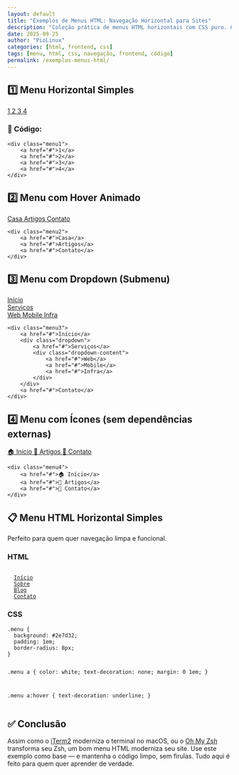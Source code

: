 ```yaml
---
layout: default
title: "Exemplos de Menus HTML: Navegação Horizontal para Sites"
description: "Coleção prática de menus HTML horizontais com CSS puro. Copie, cole e use em seus projetos web — sem frameworks, só código limpo."
date: 2025-09-25
author: "PioLinux"
categories: [html, frontend, css]
tags: [menu, html, css, navegação, frontend, código]
permalink: /exemplos-menus-html/
---
```


<section>
    <h2>
     1️⃣ Menu Horizontal Simples
    </h2>
    <div class="menu1">
     <a href="#">
      1
     </a>
     <a href="#">
      2
     </a>
     <a href="#">
      3
     </a>
     <a href="#">
      4
     </a>
    </div>
    <h3>
     🧾 Código:
    </h3>
    <pre><code>&lt;div class="menu1"&gt;
    &lt;a href="#"&gt;1&lt;/a&gt;
    &lt;a href="#"&gt;2&lt;/a&gt;
    &lt;a href="#"&gt;3&lt;/a&gt;
    &lt;a href="#"&gt;4&lt;/a&gt;
&lt;/div&gt;</code></pre>
   </section>
   <section>
    <h2>
     2️⃣ Menu com Hover Animado
    </h2>
    <div class="menu2">
     <a href="#">
      Casa
     </a>
     <a href="#">
      Artigos
     </a>
     <a href="#">
      Contato
     </a>
    </div>
    <pre><code>&lt;div class="menu2"&gt;
    &lt;a href="#"&gt;Casa&lt;/a&gt;
    &lt;a href="#"&gt;Artigos&lt;/a&gt;
    &lt;a href="#"&gt;Contato&lt;/a&gt;
&lt;/div&gt;</code></pre>
   </section>
   <section>
    <h2>
     3️⃣ Menu com Dropdown (Submenu)
    </h2>
    <div class="menu3">
     <a href="#">
      Início
     </a>
     <div class="dropdown">
      <a href="#">
       Serviços
      </a>
      <div class="dropdown-content">
       <a href="#">
        Web
       </a>
       <a href="#">
        Mobile
       </a>
       <a href="#">
        Infra
       </a>
      </div>
     </div>
    </div>
    <pre><code>&lt;div class="menu3"&gt;
    &lt;a href="#"&gt;Início&lt;/a&gt;
    &lt;div class="dropdown"&gt;
        &lt;a href="#"&gt;Serviços&lt;/a&gt;
        &lt;div class="dropdown-content"&gt;
            &lt;a href="#"&gt;Web&lt;/a&gt;
            &lt;a href="#"&gt;Mobile&lt;/a&gt;
            &lt;a href="#"&gt;Infra&lt;/a&gt;
        &lt;/div&gt;
    &lt;/div&gt;
    &lt;a href="#"&gt;Contato&lt;/a&gt;
&lt;/div&gt;</code></pre>
   </section>
   <section>
    <h2>
     4️⃣ Menu com Ícones (sem dependências externas)
    </h2>
    <div class="menu4">
     <a href="#">
      🏠 Início
     </a>
     <a href="#">
      📄 Artigos
     </a>
     <a href="#">
      📧 Contato
     </a>
    </div>
    <pre><code>&lt;div class="menu4"&gt;
    &lt;a href="#"&gt;🏠 Início&lt;/a&gt;
    &lt;a href="#"&gt;📄 Artigos&lt;/a&gt;
    &lt;a href="#"&gt;📧 Contato&lt;/a&gt;
&lt;/div&gt;</code></pre>
   </section>
 <section>
 <h2>📋 Menu HTML Horizontal Simples</h2>
<p>Perfeito para quem quer navegação limpa e funcional.</p>

<h3>HTML</h3>
<pre><code><nav class="menu">
  <a href="/">Início</a>
  <a href="/sobre">Sobre</a>
  <a href="/blog">Blog</a>
  <a href="/contato">Contato</a>
</nav></code></pre>

<h3>CSS</h3>
<pre><code>.menu {
  background: #2e7d32;
  padding: 1em;
  border-radius: 8px;
}

.menu a {
  color: white;
  text-decoration: none;
  margin: 0 1em;
}

.menu a:hover {
  text-decoration: underline;
}</code></pre>


<h2>✅ Conclusão</h2>
<p>Assim como o <a href="https://iterm2.com">iTerm2</a> moderniza o terminal no macOS, ou o <a href="https://ohmyz.sh">Oh My Zsh</a> transforma seu Zsh, um bom menu HTML moderniza seu site. Use este exemplo como base — e mantenha o código limpo, sem firulas. Tudo aqui é feito para quem quer aprender de verdade.</p>
</section>
